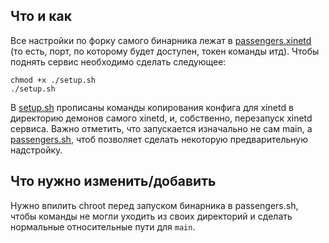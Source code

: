 ## Что и как

Все настройки по форку самого бинарника лежат в [passengers.xinetd](./passengers.xinetd) (то есть, порт, по которому будет доступен, токен команды итд).
Чтобы поднять сервис необходимо сделать следующее:

```
chmod +x ./setup.sh
./setup.sh
```

В [setup.sh](./setup.sh) прописаны команды копирования конфига для xinetd в директорию демонов самого xinetd, и, собственно, перезапуск xinetd сервиса. 
Важно отметить, что запускается изначально не сам main, а [passengers.sh](./passengers.sh), чтоб позволяет сделать некоторую предварительную надстройку.

## Что нужно изменить/добавить
Нужно впилить chroot перед запуском бинарника в passengers.sh, чтобы команды не могли уходить из своих директорий и сделать нормальные относительные пути для ```main```.